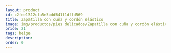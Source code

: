 ```yaml
---
layout: product
id: c2fee1312cfa5e5bdd541f1dffd569
title: Zapatilla con cuña y cordón elástico
image: img/productos/pies delicados/Zapatilla con cuña y cordón elástico=21=beige.webp
price: 21
tags: beige
description: 
order: 0
---
```

